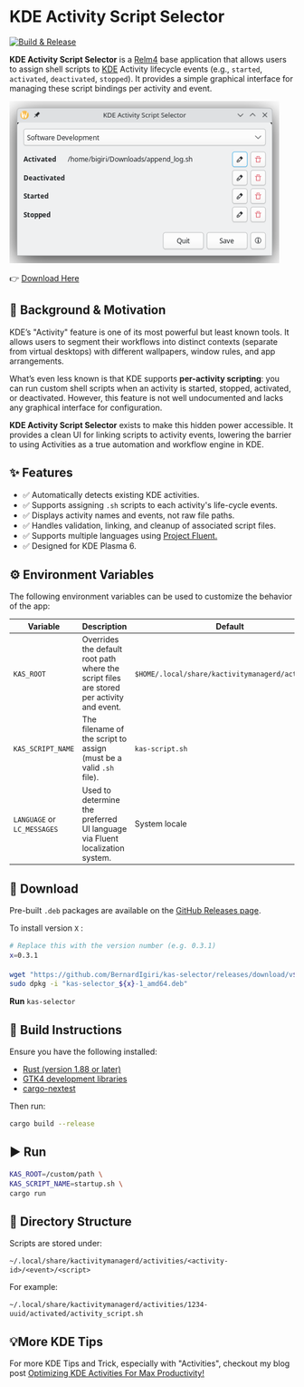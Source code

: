 # KDE Activity Script Selector

[![Build & Release](https://github.com/BernardIgiri/kas-selector/actions/workflows/release.yml/badge.svg)](https://github.com/BernardIgiri/kas-selector/actions/workflows/release.yml)

**KDE Activity Script Selector** is a [Relm4](https://github.com/Relm4/Relm4) base application that allows users to assign shell scripts to [KDE](https://kde.org/) Activity lifecycle events (e.g., `started`, `activated`, `deactivated`, `stopped`). It provides a simple graphical interface for managing these script bindings per activity and event.

![screenshot](screenshot.png)

👉 [Download Here](#-download)

## 🤩 Background & Motivation

KDE’s "Activity" feature is one of its most powerful but least known tools. It allows users to segment their workflows into distinct contexts (separate from virtual desktops) with different wallpapers, window rules, and app arrangements.

What’s even less known is that KDE supports **per-activity scripting**: you can run custom shell scripts when an activity is started, stopped, activated, or deactivated. However, this feature is not well undocumented and lacks any graphical interface for configuration.

**KDE Activity Script Selector** exists to make this hidden power accessible. It provides a clean UI for linking scripts to activity events, lowering the barrier to using Activities as a true automation and workflow engine in KDE.

## ✨ Features

* ✅ Automatically detects existing KDE activities.
* ✅ Supports assigning `.sh` scripts to each activity's life-cycle events.
* ✅ Displays activity names and events, not raw file paths.
* ✅ Handles validation, linking, and cleanup of associated script files.
* ✅ Supports multiple languages using [Project Fluent.](https://projectfluent.org/)
* ✅ Designed for KDE Plasma 6.

## ⚙️ Environment Variables

The following environment variables can be used to customize the behavior of the app:

| Variable                    | Description                                                                               | Default                                           |
| --------------------------- | ----------------------------------------------------------------------------------------- | ------------------------------------------------- |
| `KAS_ROOT`                  | Overrides the default root path where the script files are stored per activity and event. | `$HOME/.local/share/kactivitymanagerd/activities` |
| `KAS_SCRIPT_NAME`           | The filename of the script to assign (must be a valid `.sh` file).                        | `kas-script.sh`                                   |
| `LANGUAGE` or `LC_MESSAGES` | Used to determine the preferred UI language via Fluent localization system.               | System locale                                     |

## 💾 Download

Pre-built `.deb` packages are available on the [GitHub Releases page](https://github.com/BernardIgiri/kas-selector/releases/latest).

To install version `X` :

```bash
# Replace this with the version number (e.g. 0.3.1)
x=0.3.1

wget "https://github.com/BernardIgiri/kas-selector/releases/download/v${x}/kas-selector_${x}-1_amd64.deb"
sudo dpkg -i "kas-selector_${x}-1_amd64.deb"
```

**Run** `kas-selector`

## 🔨 Build Instructions

Ensure you have the following installed:

* [Rust (version 1.88 or later)](https://www.rust-lang.org/tools/install)
* [GTK4 development libraries](https://gtk-rs.org/gtk4-rs/git/book/installation_linux.html)
* [cargo-nextest](https://nexte.st)

Then run:

```bash
cargo build --release
```

## ▶️ Run

```bash
KAS_ROOT=/custom/path \
KAS_SCRIPT_NAME=startup.sh \
cargo run
```

## 📁 Directory Structure

Scripts are stored under:

```
~/.local/share/kactivitymanagerd/activities/<activity-id>/<event>/<script>
```

For example:

```
~/.local/share/kactivitymanagerd/activities/1234-uuid/activated/activity_script.sh
```

## 💡More KDE Tips

For more KDE Tips and Trick, especially with "Activities", checkout my blog post [Optimizing KDE Activities For Max Productivity!](https://yequalscode.com/posts/kde-productivity-tips)
